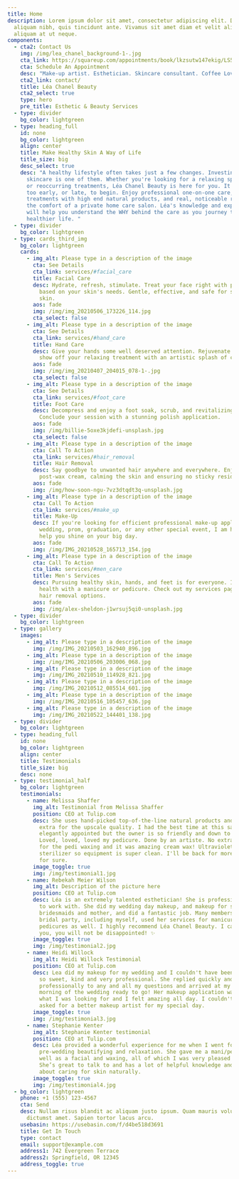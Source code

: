 ```yaml
---
title: Home
description: Lorem ipsum dolor sit amet, consectetur adipiscing elit. Duis at
  aliquam nibh, quis tincidunt ante. Vivamus sit amet diam et velit aliquam
  aliquam at ut neque.
components:
  - cta2: Contact Us
    img: /img/lea_chanel_background-1-.jpg
    cta_link: https://squareup.com/appointments/book/lkzsutw147ekig/LS5KRH7VEZTBB/services
    cta: Schedule An Appointment
    desc: "Make-up artist. Esthetician. Skincare consultant. Coffee Lover. "
    cta2_link: contact/
    title: Léa Chanel Beauty
    cta2_select: true
    type: hero
    pre_title: Esthetic & Beauty Services
  - type: divider
    bg_color: lightgreen
  - type: heading_full
    id: none
    bg_color: lightgreen
    align: center
    title: Make Healthy Skin A Way of Life
    title_size: big
    desc_select: true
    desc: "A healthy lifestyle often takes just a few changes. Investing in your
      skincare is one of them. Whether you're looking for a relaxing spa outing
      or reoccurring treatments, Léa Chanel Beauty is here for you. It's never
      too early, or late, to begin. Enjoy professional one-on-one care,
      treatments with high end natural products, and real, noticeable results in
      the comfort of a private home care salon. Léa's knowledge and expertise
      will help you understand the WHY behind the care as you journey towards a
      healthier life. "
  - type: divider
    bg_color: lightgreen
  - type: cards_third_img
    bg_color: lightgreen
    cards:
      - img_alt: Please type in a description of the image
        cta: See Details
        cta_link: services/#facial_care
        title: Facial Care
        desc: Hydrate, refresh, stimulate. Treat your face right with personalized care
          based on your skin's needs. Gentle, effective, and safe for sensitive
          skin.
        aos: fade
        img: /img/img_20210506_173226_114.jpg
        cta_select: false
      - img_alt: Please type in a description of the image
        cta: See Details
        cta_link: services/#hand_care
        title: Hand Care
        desc: Give your hands some well deserved attention. Rejuvenate your nails and
          show off your relaxing treatment with an artistic splash of colour.
        aos: fade
        img: /img/img_20210407_204015_078-1-.jpg
        cta_select: false
      - img_alt: Please type in a description of the image
        cta: See Details
        cta_link: services/#foot_care
        title: Foot Care
        desc: Decompress and enjoy a foot soak, scrub, and revitalizing nail treatment.
          Conclude your session with a stunning polish application.
        aos: fade
        img: /img/billie-5oxe3kjdefi-unsplash.jpg
        cta_select: false
      - img_alt: Please type in a description of the image
        cta: Call To Action
        cta_link: services/#hair_removal
        title: Hair Removal
        desc: Say goodbye to unwanted hair anywhere and everywhere. Enjoy a soothing
          post-wax cream, calming the skin and ensuring no sticky residue.
        aos: fade
        img: /img/how-soon-ngu-7vz3dtqdt3q-unsplash.jpg
      - img_alt: Please type in a description of the image
        cta: Call To Action
        cta_link: services/#make_up
        title: Make-Up
        desc: If you're looking for efficient professional make-up application for your
          wedding, prom, graduation, or any other special event, I am here to
          help you shine on your big day.
        aos: fade
        img: /img/IMG_20210528_165713_154.jpg
      - img_alt: Please type in a description of the image
        cta: Call To Action
        cta_link: services/#men_care
        title: Men's Services
        desc: Pursuing healthy skin, hands, and feet is for everyone. Invest in your
          health with a manicure or pedicure. Check out my services page for
          hair removal options.
        aos: fade
        img: /img/alex-sheldon-j1wrsuj5qi0-unsplash.jpg
  - type: divider
    bg_color: lightgreen
  - type: gallery
    images:
      - img_alt: Please type in a description of the image
        img: /img/IMG_20210503_162940_896.jpg
      - img_alt: Please type in a description of the image
        img: /img/IMG_20210506_203006_068.jpg
      - img_alt: Please type in a description of the image
        img: /img/IMG_20210510_114928_821.jpg
      - img_alt: Please type in a description of the image
        img: /img/IMG_20210512_085514_601.jpg
      - img_alt: Please type in a description of the image
        img: /img/IMG_20210516_105457_636.jpg
      - img_alt: Please type in a description of the image
        img: /img/IMG_20210522_144401_138.jpg
  - type: divider
    bg_color: lightgreen
  - type: heading_full
    id: none
    bg_color: lightgreen
    align: center
    title: Testimonials
    title_size: big
    desc: none
  - type: testimonial_half
    bg_color: lightgreen
    testimonials:
      - name: Melissa Shaffer
        img_alt: Testimonial from Melissa Shaffer
        position: CEO at Tulip.com
        desc: She uses hand-picked top-of-the-line natural products and doesn't charge
          extra for the upscale quality. I had the best time at this salon. It's
          elegantly appointed but the owner is so friendly and down to earth.
          Loved, loved, loved my pedicure. Done by an artiste. No extra charge
          for the pedi waxing and it was amazing cream wax! Ultraviolet light
          sterilizer so equipment is super clean. I'll be back for more services
          for sure.
        image_toggle: true
        img: /img/testimonial1.jpg
      - name: Rebekah Meier Wilson
        img_alt: Description of the picture here
        position: CEO at Tulip.com
        desc: Léa is an extremely talented esthetician! She is professional, and a joy
          to work with. She did my wedding day makeup, and makeup for some of my
          bridesmaids and mother, and did a fantastic job. Many members of my
          bridal party, including myself, used her services for manicures and
          pedicures as well. I highly recommend Léa Chanel Beauty. I can assure
          you, you will not be disappointed! ✨
        image_toggle: true
        img: /img/testimonial2.jpg
      - name: Heidi Willock
        img_alt: Heidi Willock Testimonial
        position: CEO at Tulip.com
        desc: Lea did my makeup for my wedding and I couldn't have been happier! She was
          so sweet, kind and very professional. She replied quickly and
          professionally to any and all my questions and arrived at my house the
          morning of the wedding ready to go! Her makeup application was exactly
          what I was looking for and I felt amazing all day. I couldn't have
          asked for a better makeup artist for my special day.
        image_toggle: true
        img: /img/testimonial3.jpg
      - name: Stephanie Kenter
        img_alt: Stephanie Kenter testimonial
        position: CEO at Tulip.com
        desc: Léa provided a wonderful experience for me when I went for some
          pre-wedding beautifying and relaxation. She gave me a mani/pedi as
          well as a facial and waxing, all of which I was very pleased with.
          She’s great to talk to and has a lot of helpful knowledge and advice
          about caring for skin naturally.
        image_toggle: true
        img: /img/testimonial4.jpg
  - bg_color: lightgreen
    phone: +1 (555) 123-4567
    cta: Send
    desc: Nullam risus blandit ac aliquam justo ipsum. Quam mauris volutpat massa
      dictumst amet. Sapien tortor lacus arcu.
    usebasin: https://usebasin.com/f/d4be518d3691
    title: Get In Touch
    type: contact
    email: support@example.com
    address1: 742 Evergreen Terrace
    address2: Springfield, OR 12345
    address_toggle: true
---
```

